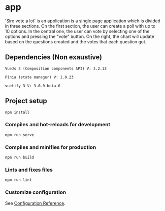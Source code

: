 # app

'Sire vote a lot' is an application is a single page application which is divided in three sections. On the first section, the user can
create a poll with up to 10 options. In the central one, the user can vote by selecting one of the options and
pressing the "vote" button. On the right, the chart will update based on the questions created and the votes that
each question got.

## Dependencies (Non exaustive)
```
VueJs 3 (Composition components API) V: 3.2.13

Pinia (state manager) V: 2.0.23

vuetify 3 V: 3.0.0-beta.0
```

## Project setup
```
npm install
```

### Compiles and hot-reloads for development
```
npm run serve
```

### Compiles and minifies for production
```
npm run build
```

### Lints and fixes files
```
npm run lint
```

### Customize configuration
See [Configuration Reference](https://cli.vuejs.org/config/).
